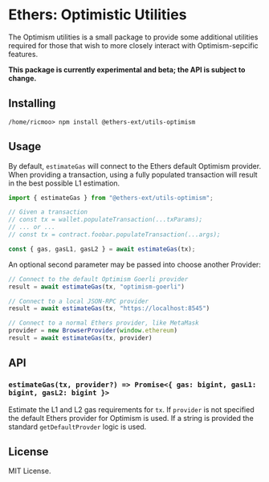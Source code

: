 Ethers: Optimistic Utilities
============================

The Optimism utilities is a small package to provide some
additional utilities required for those that wish to more
closely interact with Optimism-sepcific features.

**This package is currently experimental and beta; the API is subject to change.**

Installing
----------

```shell
/home/ricmoo> npm install @ethers-ext/utils-optimism
```


Usage
-----

By default, `estimateGas` will connect to the Ethers default Optimism
provider. When providing a transaction, using a fully populated
transaction will result in the best possible L1 estimation.

```javascript
import { estimateGas } from "@ethers-ext/utils-optimism";

// Given a transaction
// const tx = wallet.populateTransaction(...txParams);
// ... or ...
// const tx = contract.foobar.populateTransaction(...args);

const { gas, gasL1, gasL2 } = await estimateGas(tx);
```

An optional second parameter may be passed into choose another
Provider:

```javascript
// Connect to the default Optimism Goerli provider
result = await estimateGas(tx, "optimism-goerli")

// Connect to a local JSON-RPC provider
result = await estimateGas(tx, "https://localhost:8545")

// Connect to a normal Ethers provider, like MetaMask
provider = new BrowserProvider(window.ethereum)
result = await estimateGas(tx, provider)
```


API
---

### `estimateGas(tx, provider?) => Promise<{ gas: bigint, gasL1: bigint, gasL2: bigint }>`

Estimate the L1 and L2 gas requirements for `tx`. If `provider` is
not specified the default Ethers provider for Optimism is used. If
a string is provided the standard `getDefaultProvder` logic is used.


License
-------

MIT License.
